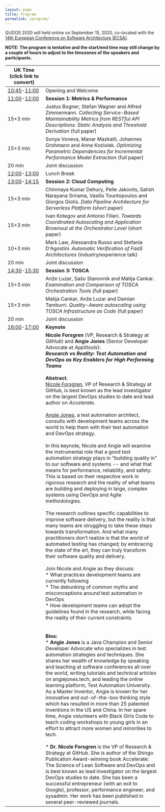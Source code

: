 ```yaml
---
layout: page
title: Program
permalink: /program/
---
```


QUDOS 2020 will held online on September 15, 2020, co-located with the [14th European Conference on Software Architecture (ECSA)](https://ecsa2020.disim.univaq.it/).

**NOTE: The program is tentative and the start/end time may still change by a couple of hours to adjust to the timezones of the speakers and  participants.**

| UK Time (click link to convert)                              |                                                              |
| ------------------------------------------------------------ | ------------------------------------------------------------ |
| [10:45](https://www.thetimezoneconverter.com/?t=10%3A45%20am&tz=London&)-[11:00](https://www.thetimezoneconverter.com/?t=11%3A00%20am&tz=London&) | Opening and Welcome                                          |
| [11:00](https://www.thetimezoneconverter.com/?t=11%3A00%20am&tz=London&)-[12:00](https://www.thetimezoneconverter.com/?t=12%3A00%20PM&tz=London&) | **Session 1: Metrics & Performance**                         |
| 15+3 min                                                     | Justus Bogner, Stefan Wagner and Alfred Zimmermann. *Collecting Service-Based Maintainability Metrics from RESTful API Descriptions: Static Analysis and Threshold Derivation* (full paper) |
| 15+3 min                                                     | Sonya Voneva, Manar Mazkatli, Johannes Grohmann and Anne Koziolek. *Optimizing Parametric Dependencies for Incremental Performance Model Extraction* (full paper) |
| 20 min                                                       | Joint discussion                                             |
| [12:00](https://www.thetimezoneconverter.com/?t=12%3A00%20PM&tz=London&)-[13:00](https://www.thetimezoneconverter.com/?t=1%3A00%20PM&tz=London&) | Lunch Break                                                  |
| [13:00](https://www.thetimezoneconverter.com/?t=1%3A00%20PM&tz=London&)-[14:15](https://www.thetimezoneconverter.com/?t=2%3A15%20PM&tz=London&) | **Session 2: Cloud Computing**                               |
| 15+3 min                                                     | Chinmaya Kumar Dehury, Pelle Jakovits, Satish Narayana Srirama, Vasilis Tountopoulos and Giorgos Giotis. *Data Pipeline Architecture for Serverless Platform* (short paper) |
| 15+3 min                                                     | Ivan Kotegov and Antonio Filieri. *Towards Coordinated Autoscaling and Application Brownout at the Orchestrator Level* (short paper) |
| 10+3 min                                                     | Mark Law, Alessandra Russo and Stefania D'Agostini. *Automatic Verification of FaaS Architectures* (industry/experience talk) |
| 20 min                                                       | Joint discussion                                             |
| [14:30](https://www.thetimezoneconverter.com/?t=2%3A30%20PM&tz=London&)-[15:30](https://www.thetimezoneconverter.com/?t=3%3A30%20PM&tz=London&) | **Session 3: TOSCA**                                         |
| 15+3 min                                                     | Anže Luzar, Sašo Stanovnik and Matija Cankar. *Examination and Comparison of TOSCA Orchestration Tools* (full paper) |
| 15+3 min                                                     | Matija Cankar, Anže Luzar and Damian Tamburri. *Quality-Aware autoscaling using TOSCA Infrastructure as Code* (full paper) |
| 20 min                                                       | Joint discussion                                             |
| [16:00](https://www.thetimezoneconverter.com/?t=4%3A00%20PM&tz=London&)-[17:00](https://www.thetimezoneconverter.com/?t=5%3A00%20PM&tz=London&) | **Keynote**                                                  |
|                                                              | **Nicole Forsgren** (VP, Research & Strategy at *GitHub*) and **Angie Jones** (Senior Developer Advocate at *Applitools*): <br />***Research vs Reality: Test Automation and DevOps as Key Enablers for High Performing Teams***<br /><br />**Abstract.** <br />[Nicole Forsgren](https://twitter.com/nicolefv), VP of Research & Strategy at GitHub, is best known as the lead investigator on the largest DevOps studies to date and lead author on *Accelerate*.<br /><br />[Angie Jones](https://twitter.com/techgirl1908), a test automation architect, consults with development teams  across the world to help them with their test automation and DevOps  strategy.<br /><br />In  this keynote, Nicole and Angie will examine the instrumental role that a good test automation strategy plays in “building quality in” to our  software and systems -- and what that means for performance, reliability, and safety. This is based on their  respective work in rigorous research and the reality of what teams are  building and deploying in large, complex systems using DevOps and Agile  methodologies.<br /><br />The  research outlines specific capabilities to improve software delivery,  but the reality is that many teams are struggling to take these steps  towards transformation. And what many practitioners don’t realize is that the world of automated testing has  changed; by embracing the state of the art, they can truly transform  their software quality and delivery.<br /><br />Join Nicole and Angie as they discuss:<br />* What practices development teams are currently following<br />* The debunking of common myths and misconceptions around test automation in DevOps<br />* How development teams can adopt the guidelines found in the research, while facing the reality of their current constraints<br /><br /><br />**Bios:** <br />* **Angie Jones** is a Java Champion and Senior Developer Advocate who specializes  in test automation strategies and techniques. She shares her wealth of  knowledge by speaking and teaching at software conferences all over the world, writing tutorials and  technical articles on angiejones.tech, and leading the online learning  platform, Test Automation University. As a  Master Inventor, Angie is known for her innovative and out-of-the-box  thinking style which has resulted in more than 25 patented inventions in the US and China. In her spare time, Angie volunteers with Black Girls Code to teach coding workshops  to young girls in an effort to attract more women and minorities to  tech.<br /><br />* **Dr.  Nicole Forsgren** is the VP of Research & Strategy at GitHub. She is  author of the Shingo Publication Award-winning book Accelerate: The  Science of Lean Software and DevOps and is best known as lead investigator on the largest DevOps studies to  date. She has been a successful entrepreneur (with an exit to Google),  professor, performance engineer, and sysadmin. Her work has been  published in several peer-reviewed journals. |
